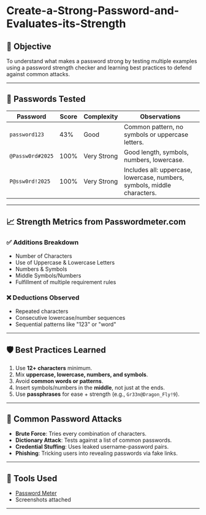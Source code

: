# Create-a-Strong-Password-and-Evaluates-its-Strength
## 📝 Objective
To understand what makes a password strong by testing multiple examples using a password strength checker and learning best practices to defend against common attacks.

---

## 🧪 Passwords Tested

| Password | Score | Complexity | Observations |
|------------------|-------|--------------|--------------------------------------------------|
| `password123` | 43% | Good | Common pattern, no symbols or uppercase letters. |
| `@Passw0rd#2025` | 100% | Very Strong | Good length, symbols, numbers, lowercase. |
| `P@ssw0rd!2025` | 100% | Very Strong | Includes all: uppercase, lowercase, numbers, symbols, middle characters. |

---

## 📈 Strength Metrics from Passwordmeter.com

### ✅ Additions Breakdown
- Number of Characters
- Use of Uppercase & Lowercase Letters
- Numbers & Symbols
- Middle Symbols/Numbers
- Fulfillment of multiple requirement rules

### ❌ Deductions Observed
- Repeated characters
- Consecutive lowercase/number sequences
- Sequential patterns like "123" or "word"

---

## 🛡️ Best Practices Learned

1. Use **12+ characters** minimum.
2. Mix **uppercase, lowercase, numbers, and symbols**.
3. Avoid **common words or patterns**.
4. Insert symbols/numbers in the **middle**, not just at the ends.
5. Use **passphrases** for ease + strength (e.g., `Gr33n@Dragon_Fly!9`).

---

## 🧠 Common Password Attacks

- **Brute Force**: Tries every combination of characters.
- **Dictionary Attack**: Tests against a list of common passwords.
- **Credential Stuffing**: Uses leaked username-password pairs.
- **Phishing**: Tricking users into revealing passwords via fake links.

---

## 🔐 Tools Used
- [Password Meter](https://passwordmeter.com/)
- Screenshots attached

---
